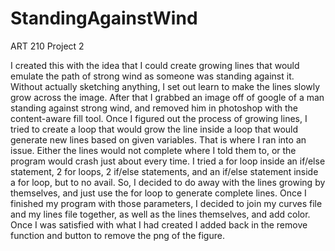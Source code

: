 # StandingAgainstWind
ART 210 Project 2

I created this with the idea that I could create growing lines that would emulate the path of strong wind as someone was standing against it. Without actually sketching anything, I set out learn to make the lines slowly grow across the image. After that I grabbed an image off of google of a man standing against strong wind, and removed him in photoshop with the content-aware fill tool. Once I figured out the process of growing lines, I tried to create a loop that would grow the line inside a loop that would generate new lines based on given variables. That is where I ran into an issue. Either the lines would not complete where I told them to, or the program would crash just about every time. I tried a for loop inside an if/else statement, 2 for loops, 2 if/else statements, and an if/else statement inside a for loop, but to no avail. So, I decided to do away with the lines growing by themselves, and just use the for loop to generate complete lines. Once I finished my program with those parameters, I decided to join my curves file and my lines file together, as well as the lines themselves, and add color. Once I was satisfied with what I had created I added back in the remove function and button to remove the png of the figure.
